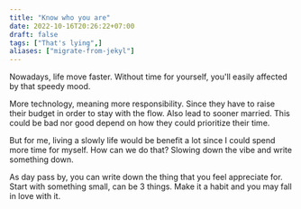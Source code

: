 ```yaml
---
title: "Know who you are"
date: 2022-10-16T20:26:22+07:00
draft: false
tags: ["That's lying",]
aliases: ["migrate-from-jekyl"]
---
```

Nowadays, life move faster. Without time for yourself, you'll easily affected by that speedy mood. 
<!--more-->

More technology, meaning more responsibility. Since they have to raise their budget in order to stay with the flow. Also lead to sooner married. This could be bad nor good depend on how they could prioritize their time. 

But for me, living a slowly life would be benefit a lot since I could spend more time for myself. How can we do that? Slowing down the vibe and write something down. 

As day pass by, you can write down the thing that you feel appreciate for. Start with something small, can be 3 things. Make it a habit and you may fall in love with it. 